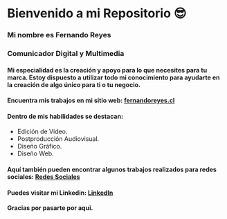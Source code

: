 # Bienvenido a mi Repositorio 😎
### **Mi nombre es Fernando Reyes**
### **Comunicador Digital y Multimedia**

#### Mi especialidad es la creación y apoyo para lo que necesites para tu marca. Estoy dispuesto a utilizar todo mi conocimiento para ayudarte en la creación de algo único para ti o tu negocio.

#### Encuentra mis trabajos en mi sitio web: [fernandoreyes.cl](https://fernandoreyes.cl)


#### Dentro de mis habilidades se destacan:
* Edición de Video.
* Postproducción Audiovisual.
* Diseño Gráfico.
* Diseño Web.

#### Aquí también pueden encontrar algunos trabajos realizados para redes sociales: [Redes Sociales](http://www.fernandoreyes.cl/rrss)

#### Puedes visitar mi Linkedin: [LinkedIn](https://www.linkedin.com/in/fedoreyes/)
 

**Gracias por pasarte por aqui.**


